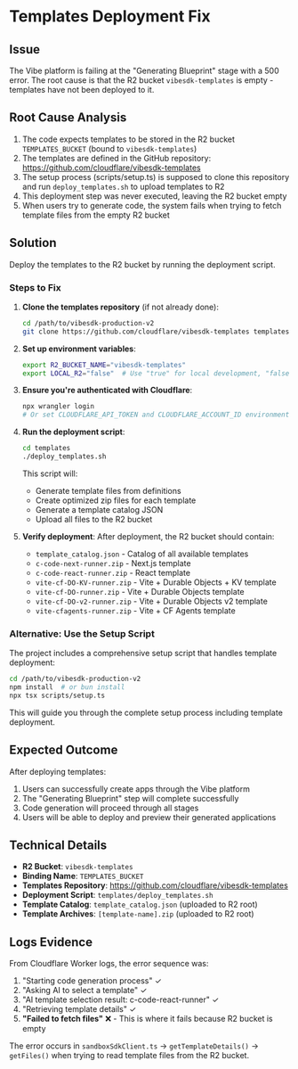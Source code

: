 # Templates Deployment Fix

## Issue
The Vibe platform is failing at the "Generating Blueprint" stage with a 500 error. The root cause is that the R2 bucket `vibesdk-templates` is empty - templates have not been deployed to it.

## Root Cause Analysis
1. The code expects templates to be stored in the R2 bucket `TEMPLATES_BUCKET` (bound to `vibesdk-templates`)
2. The templates are defined in the GitHub repository: https://github.com/cloudflare/vibesdk-templates
3. The setup process (scripts/setup.ts) is supposed to clone this repository and run `deploy_templates.sh` to upload templates to R2
4. This deployment step was never executed, leaving the R2 bucket empty
5. When users try to generate code, the system fails when trying to fetch template files from the empty R2 bucket

## Solution
Deploy the templates to the R2 bucket by running the deployment script.

### Steps to Fix

1. **Clone the templates repository** (if not already done):
   ```bash
   cd /path/to/vibesdk-production-v2
   git clone https://github.com/cloudflare/vibesdk-templates templates
   ```

2. **Set up environment variables**:
   ```bash
   export R2_BUCKET_NAME="vibesdk-templates"
   export LOCAL_R2="false"  # Use "true" for local development, "false" for production
   ```

3. **Ensure you're authenticated with Cloudflare**:
   ```bash
   npx wrangler login
   # Or set CLOUDFLARE_API_TOKEN and CLOUDFLARE_ACCOUNT_ID environment variables
   ```

4. **Run the deployment script**:
   ```bash
   cd templates
   ./deploy_templates.sh
   ```

   This script will:
   - Generate template files from definitions
   - Create optimized zip files for each template
   - Generate a template catalog JSON
   - Upload all files to the R2 bucket

5. **Verify deployment**:
   After deployment, the R2 bucket should contain:
   - `template_catalog.json` - Catalog of all available templates
   - `c-code-next-runner.zip` - Next.js template
   - `c-code-react-runner.zip` - React template
   - `vite-cf-DO-KV-runner.zip` - Vite + Durable Objects + KV template
   - `vite-cf-DO-runner.zip` - Vite + Durable Objects template
   - `vite-cf-DO-v2-runner.zip` - Vite + Durable Objects v2 template
   - `vite-cfagents-runner.zip` - Vite + CF Agents template

### Alternative: Use the Setup Script
The project includes a comprehensive setup script that handles template deployment:

```bash
cd /path/to/vibesdk-production-v2
npm install  # or bun install
npx tsx scripts/setup.ts
```

This will guide you through the complete setup process including template deployment.

## Expected Outcome
After deploying templates:
1. Users can successfully create apps through the Vibe platform
2. The "Generating Blueprint" step will complete successfully
3. Code generation will proceed through all stages
4. Users will be able to deploy and preview their generated applications

## Technical Details
- **R2 Bucket**: `vibesdk-templates`
- **Binding Name**: `TEMPLATES_BUCKET`
- **Templates Repository**: https://github.com/cloudflare/vibesdk-templates
- **Deployment Script**: `templates/deploy_templates.sh`
- **Template Catalog**: `template_catalog.json` (uploaded to R2 root)
- **Template Archives**: `[template-name].zip` (uploaded to R2 root)

## Logs Evidence
From Cloudflare Worker logs, the error sequence was:
1. "Starting code generation process" ✓
2. "Asking AI to select a template" ✓
3. "AI template selection result: c-code-react-runner" ✓
4. "Retrieving template details" ✓
5. **"Failed to fetch files"** ❌ - This is where it fails because R2 bucket is empty

The error occurs in `sandboxSdkClient.ts` -> `getTemplateDetails()` -> `getFiles()` when trying to read template files from the R2 bucket.
